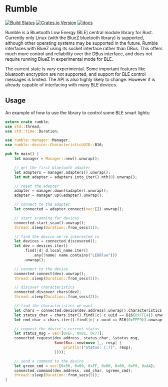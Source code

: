 # Rumble

[![Build Status](https://travis-ci.org/mwylde/rumble.svg?branch=master)](https://travis-ci.org/mwylde/rumble)
[![Crates.io Version](https://img.shields.io/crates/v/rumble.svg)](https://crates.io/crates/rumble)
[![docs](https://docs.rs/rumble/badge.svg)](https://docs.rs/rumble)

Rumble is a Bluetooth Low Energy (BLE) central module library for Rust. 
Currently only Linux (with the BlueZ bluetooth library) is supported, although 
other operating systems may be supported in the future. Rumble interfaces with 
BlueZ using its socket interface rather than DBus. This offers much more control 
and reliability over the DBus interface, and does not require running BlueZ in 
experimental mode for BLE.

The current state is *very* experimental. Some important features like bluetooth
encryption are not supported, and support for BLE control messages is limited. 
The API is also highly likely to change. However it is already capable of 
interfacing with many BLE devices.

## Usage

An example of how to use the library to control some BLE smart lights:

```rust
extern crate rumble;
use std::thread;
use std::time::Duration;

use rumble::manager::Manager;
use rumble::device::CharacteristicUUID::B16;

pub fn main() {
    let manager = Manager::new().unwrap();

    // get the first bluetooth adapter
    let adapters = manager.adapters().unwrap();
    let mut adapter = adapters.into_iter().nth(0).unwrap();

    // reset the adapter
    adapter = manager.down(&adapter).unwrap();
    adapter = manager.up(&adapter).unwrap();

    // connect to the adapter
    let connected = adapter.connect(vec![]).unwrap();

    // start scanning for devices
    connected.start_scan().unwrap();
    thread::sleep(Duration::from_secs(1));

    // find the device we're interested in
    let devices = connected.discovered();
    let dev = devices.iter()
        .find(|d| d.local_name.iter()
            .any(|name| name.contains("LEDBlue")))
        .unwrap();

    // connect to the device
    connected.connect(dev).unwrap();
    thread::sleep(Duration::from_secs(1));

    // discover characteristics
    connected.discover_chars(dev);
    thread::sleep(Duration::from_secs(2));

    // find the characteristics we want
    let chars = connected.device(dev.address).unwrap().characteristics;
    let status_char = chars.iter().find(|c| c.uuid == B16(0xFFE4)).unwrap();
    let cmd_char = chars.iter().find(|c| c.uuid == B16(0xFFE9)).unwrap();

    // request the device's current status
    let status_msg = vec![0xEF, 0x01, 0x77];
    connected.request(dev.address, status_char, &status_msg,
                      Some(Box::new(move |_, resp| {
                          println!("status: {:?}", resp);
                      })));

    // send a command to the device
    let green_cmd = vec![0x56, 0x00, 0xFF, 0x00, 0x00, 0xF0, 0xAA];
    connected.command(dev.address, cmd_char, &green_cmd);
    thread::sleep(Duration::from_secs(5));
}
```
